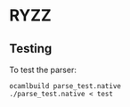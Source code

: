 # RYZZ

## Testing
To test the parser:
```
ocamlbuild parse_test.native
./parse_test.native < test
```